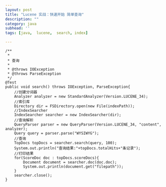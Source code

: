 ```yaml
---
layout: post
title: "Lucene 实战：快速开始 简单查询"
description: ""
category: java
subhead: ''
tags: [java,  lucene,  search, index]

---
```


    /**
     *
     * 查询
     *
     * @throws IOException
     * @throws ParseException
     */
    @Test
    public void search() throws IOException, ParseException{
        //创建分词器
        Analyzer analyzer = new StandardAnalyzer(Version.LUCENE_34);
        //索引库
        Directory dir = FSDirectory.open(new File(indexPath));
        //IndexSearcher
        IndexSearcher searcher = new IndexSearcher(dir);
        //查询解析
        QueryParser parser = new QueryParser(Version.LUCENE_34, "content", analyzer);
        Query query = parser.parse("WYSIWYG");
        //查询
        TopDocs topDocs = searcher.search(query, 100);
        System.out.println("查询结果:"+topDocs.totalHits+"条记录");
        //打印结果
        for(ScoreDoc doc : topDocs.scoreDocs){
            Document document = searcher.doc(doc.doc);
            System.out.println(document.get("filepath"));
        }
        searcher.close();
    }

